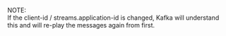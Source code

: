 




NOTE:  
If the client-id / streams.application-id is changed, Kafka will understand this and will re-play the messages again from first. 


